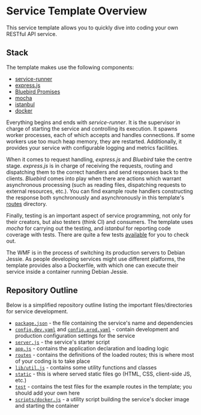 # Service Template Overview

This service template allows you to quickly dive into coding your own RESTful API
service.

## Stack

The template makes use the following components:

- [service-runner](https://github.com/wikimedia/service-runner)
- [express.js](http://expressjs.com/)
- [Bluebird Promises](https://github.com/petkaantonov/bluebird)
- [mocha](http://mochajs.org/)
- [istanbul](https://github.com/gotwarlost/istanbul)
- [docker](https://www.docker.com/)

Everything begins and ends with *service-runner*. It is the supervisor in charge
of starting the service and controlling its execution. It spawns worker
processes, each of which accepts and handles connections. If some workers use
too much heap memory, they are restarted. Additionally, it provides your service
with configurable logging and metrics facilities.

When it comes to request handling, *express.js* and *Bluebird* take the centre
stage. *express.js* is in charge of receiving the requests,  routing and
dispatching them to the correct handlers and send responses back to the clients.
*Bluebird* comes into play when there are actions which warrant asynchronous
processing (such as reading files, dispatching requests to external resources,
etc.). You can find example route handlers constructing the response both
synchronously and asynchronously in this template's [routes](../routes/)
directory.

Finally, testing is an important aspect of service programming, not only for
their creators, but also testers (think CI) and consumers. The template uses
*mocha* for carrying out the testing, and *istanbul* for reporting code coverage
with tests. There are quite a few tests [available](../test/) for you to check
out.

The WMF is in the process of switching its production servers to Debian Jessie.
As people developing services might use different platforms, the template
provides also a Dockerfile, with which one can execute their service inside a
container running Debian Jessie.

## Repository Outline

Below is a simplified repository outline listing the important files/directories
for service development.

- [`package.json`](../package.json) - the file containing the service's name and
  dependencies
- [`config.dev.yaml`](../config.dev.yaml) and
  [`config.prod.yaml`](../config.prod.yaml) - contain development and production
  configuration settings for the service
- [`server.js`](../server.js) - the service's starter script
- [`app.js`](../app.js) - contains the application declaration and loading logic
- [`routes`](../routes/) - contains the definitions of the loaded routes; this
  is where most of your coding is to take place
- [`lib/util.js`](../lib/util.js) - contains some utility functions and classes
- [`static`](../static/) - this is where served static files go (HTML, CSS,
  client-side JS, etc.)
- [`test`](../test/) - contains the test files for the example routes in the
  template; you should add your own here
- [`scripts/docker.js`](../scripts/docker.js) - a utility script building the
  service's docker image and starting the container

